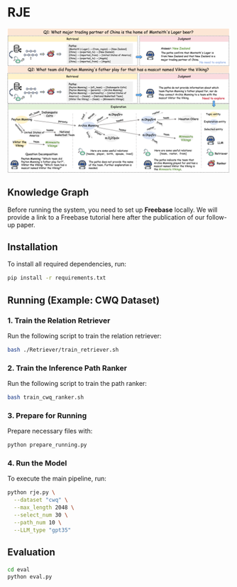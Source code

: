 # RJE

![image](assets/RJE.png)

## Knowledge Graph

Before running the system, you need to set up **Freebase** locally. We will provide a link to a Freebase tutorial here after the publication of our follow-up paper.

## Installation

To install all required dependencies, run:

```bash
pip install -r requirements.txt
```

## Running (Example: CWQ Dataset)

### 1. Train the Relation Retriever

Run the following script to train the relation retriever:

```bash
bash ./Retriever/train_retriever.sh
```

### 2. Train the Inference Path Ranker

Run the following script to train the path ranker:

```bash
bash train_cwq_ranker.sh
```

### 3. Prepare for Running

Prepare necessary files with:

```bash
python prepare_running.py
```

### 4. Run the Model

To execute the main pipeline, run:

```bash
python rje.py \
  --dataset "cwq" \
  --max_length 2048 \
  --select_num 30 \
  --path_num 10 \
  --LLM_type "gpt35" 
```


## Evaluation

```bash
cd eval
python eval.py
```